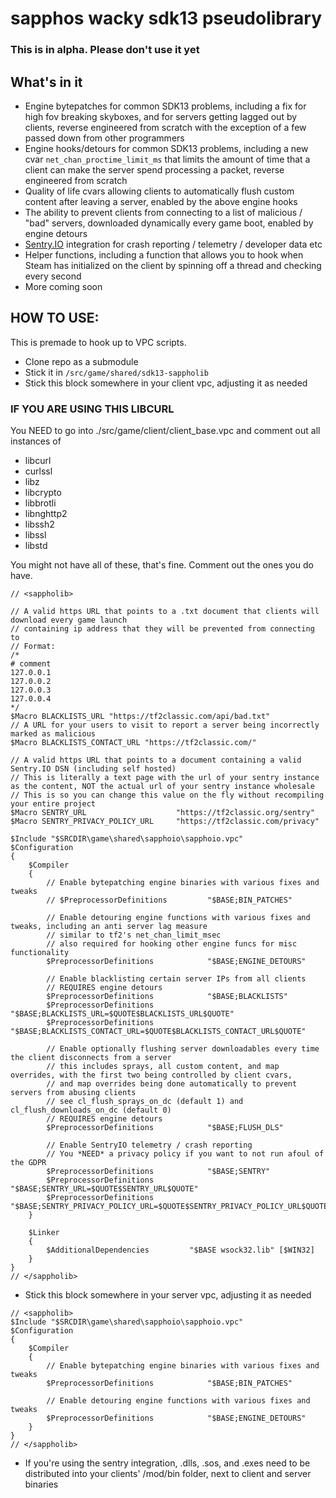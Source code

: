 # sapphos wacky sdk13 pseudolibrary

### This is in alpha. Please don't use it yet

## What's in it
- Engine bytepatches for common SDK13 problems, including a fix for high fov breaking skyboxes, and for servers getting lagged out by clients, reverse engineered from scratch with the exception of a few passed down from other programmers
- Engine hooks/detours for common SDK13 problems, including a new cvar `net_chan_proctime_limit_ms` that limits the amount of time that a client can make the server spend processing a packet, reverse engineered from scratch
- Quality of life cvars allowing clients to automatically flush custom content after leaving a server, enabled by the above engine hooks
- The ability to prevent clients from connecting to a list of malicious / "bad" servers, downloaded dynamically every game boot, enabled by engine detours
- [Sentry.IO](https://sentry.io) integration for crash reporting / telemetry / developer data etc
- Helper functions, including a function that allows you to hook when Steam has initialized on the client by spinning off a thread and checking every second
- More  coming soon


## HOW TO USE:
This is premade to hook up to VPC scripts.

- Clone repo as a submodule
- Stick it in `/src/game/shared/sdk13-sappholib`
- Stick this block somewhere in your client vpc, adjusting it as needed

### IF YOU ARE USING THIS LIBCURL

You NEED to go into ./src/game/client/client_base.vpc and comment out all instances of
- libcurl
- curlssl
- libz
- libcrypto
- libbrotli
- libnghttp2
- libssh2
- libssl
- libstd

You might not have all of these, that's fine. Comment out the ones you do have.

```
// <sappholib>

// A valid https URL that points to a .txt document that clients will download every game launch
// containing ip address that they will be prevented from connecting to
// Format:
/*
# comment
127.0.0.1
127.0.0.2
127.0.0.3
127.0.0.4
*/
$Macro BLACKLISTS_URL "https://tf2classic.com/api/bad.txt"
// A URL for your users to visit to report a server being incorrectly marked as malicious
$Macro BLACKLISTS_CONTACT_URL "https://tf2classic.com/"

// A valid https URL that points to a document containing a valid Sentry.IO DSN (including self hosted)
// This is literally a text page with the url of your sentry instance as the content, NOT the actual url of your sentry instance wholesale
// This is so you can change this value on the fly without recompiling your entire project
$Macro SENTRY_URL                    "https://tf2classic.org/sentry"
$Macro SENTRY_PRIVACY_POLICY_URL     "https://tf2classic.com/privacy"

$Include "$SRCDIR\game\shared\sapphoio\sapphoio.vpc"
$Configuration
{
    $Compiler
    {
        // Enable bytepatching engine binaries with various fixes and tweaks
        // $PreprocessorDefinitions         "$BASE;BIN_PATCHES"

        // Enable detouring engine functions with various fixes and tweaks, including an anti server lag measure
        // similar to tf2's net_chan_limit_msec
        // also required for hooking other engine funcs for misc functionality
        $PreprocessorDefinitions            "$BASE;ENGINE_DETOURS"

        // Enable blacklisting certain server IPs from all clients
        // REQUIRES engine detours
        $PreprocessorDefinitions            "$BASE;BLACKLISTS"
        $PreprocessorDefinitions            "$BASE;BLACKLISTS_URL=$QUOTE$BLACKLISTS_URL$QUOTE"
        $PreprocessorDefinitions            "$BASE;BLACKLISTS_CONTACT_URL=$QUOTE$BLACKLISTS_CONTACT_URL$QUOTE"

        // Enable optionally flushing server downloadables every time the client disconnects from a server
        // this includes sprays, all custom content, and map overrides, with the first two being controlled by client cvars,
        // and map overrides being done automatically to prevent servers from abusing clients
        // see cl_flush_sprays_on_dc (default 1) and cl_flush_downloads_on_dc (default 0)
        // REQUIRES engine detours
        $PreprocessorDefinitions            "$BASE;FLUSH_DLS"

        // Enable SentryIO telemetry / crash reporting
        // You *NEED* a privacy policy if you want to not run afoul of the GDPR
        $PreprocessorDefinitions            "$BASE;SENTRY"
        $PreprocessorDefinitions            "$BASE;SENTRY_URL=$QUOTE$SENTRY_URL$QUOTE"
        $PreprocessorDefinitions            "$BASE;SENTRY_PRIVACY_POLICY_URL=$QUOTE$SENTRY_PRIVACY_POLICY_URL$QUOTE"
    }

    $Linker
    {
        $AdditionalDependencies         "$BASE wsock32.lib" [$WIN32]
    }
}
// </sappholib>
```

- Stick this block somewhere in your server vpc, adjusting it as needed
```
// <sappholib>
$Include "$SRCDIR\game\shared\sapphoio\sapphoio.vpc"
$Configuration
{
    $Compiler
    {
        // Enable bytepatching engine binaries with various fixes and tweaks
        $PreprocessorDefinitions            "$BASE;BIN_PATCHES"

        // Enable detouring engine functions with various fixes and tweaks
        $PreprocessorDefinitions            "$BASE;ENGINE_DETOURS"
    }
}
// </sappholib>
```
- If you're using the sentry integration, .dlls, .sos, and .exes need to be distributed into your clients' /mod/bin folder, next to client and server binaries
